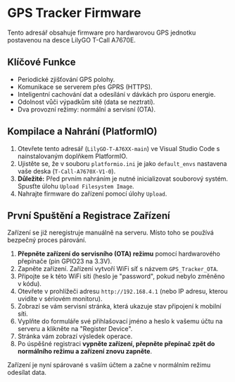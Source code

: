# GPS Tracker Firmware

Tento adresář obsahuje firmware pro hardwarovou GPS jednotku postavenou na desce LilyGO T-Call A7670E.

## Klíčové Funkce

- Periodické zjišťování GPS polohy.
- Komunikace se serverem přes GPRS (HTTPS).
- Inteligentní cachování dat a odesílání v dávkách pro úsporu energie.
- Odolnost vůči výpadkům sítě (data se neztratí).
- Dva provozní režimy: normální a servisní (OTA).

## Kompilace a Nahrání (PlatformIO)

1.  Otevřete tento adresář (`LilyGO-T-A76XX-main`) ve Visual Studio Code s nainstalovaným doplňkem PlatformIO.
2.  Ujistěte se, že v souboru `platformio.ini` je jako `default_envs` nastavena vaše deska (`T-Call-A7670X-V1-0`).
3.  **Důležité:** Před prvním nahráním je nutné inicializovat souborový systém. Spusťte úlohu `Upload Filesystem Image`.
4.  Nahrajte firmware do zařízení pomocí úlohy `Upload`.

## První Spuštění a Registrace Zařízení

Zařízení se již neregistruje manuálně na serveru. Místo toho se používá bezpečný proces párování.

1.  **Přepněte zařízení do servisního (OTA) režimu** pomocí hardwarového přepínače (pin GPIO23 na 3.3V).
2.  Zapněte zařízení. Zařízení vytvoří WiFi síť s názvem `GPS_Tracker_OTA`.
3.  Připojte se k této WiFi síti (heslo je "password", pokud nebylo změněno v kódu).
4.  Otevřete v prohlížeči adresu `http://192.168.4.1` (nebo IP adresu, kterou uvidíte v sériovém monitoru).
5.  Zobrazí se vám servisní stránka, která ukazuje stav připojení k mobilní síti.
6.  Vyplňte do formuláře své přihlašovací jméno a heslo k vašemu účtu na serveru a klikněte na "Register Device".
7.  Stránka vám zobrazí výsledek operace.
8.  Po úspěšné registraci **vypněte zařízení, přepněte přepínač zpět do normálního režimu a zařízení znovu zapněte**.

Zařízení je nyní spárované s vaším účtem a začne v normálním režimu odesílat data.
